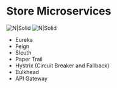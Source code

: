 # Store Microservices


![N|Solid](https://img.shields.io/badge/Spring_Boot-F2F4F9?style=for-the-badge&logo=spring-boot)
![N|Solid](https://img.shields.io/badge/Java-DD0031?style=for-the-badge&logo=java&logoColor=white)

-  Eureka
-  Feign
-  Sleuth
-  Paper Trail
-  Hystrix (Circuit Breaker and Fallback)
-  Bulkhead
-  API Gateway